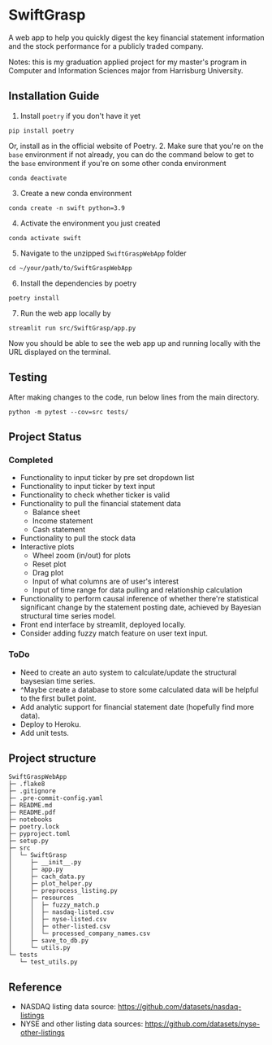 # SwiftGrasp

A web app to help you quickly digest the key financial statement information and the stock performance for a publicly traded company.

Notes: this is my graduation applied project for my master's program in Computer and Information Sciences major from Harrisburg University.

## Installation Guide
1. Install `poetry` if you don't have it yet
```
pip install poetry
```
Or, install as in the official website of Poetry.
2. Make sure that you're on the `base` environment if not already, you can do the command below to get to the `base` environment if you're on some other conda environment
```
conda deactivate
```
3. Create a new conda environment
```
conda create -n swift python=3.9
```
4. Activate the environment you just created
```
conda activate swift
```
5. Navigate to the unzipped `SwiftGraspWebApp` folder
```
cd ~/your/path/to/SwiftGraspWebApp
```
6. Install the dependencies by poetry
```
poetry install
```
7. Run the web app locally by
```
streamlit run src/SwiftGrasp/app.py
```

Now you should be able to see the web app up and running locally with the URL displayed on the terminal.

## Testing
After making changes to the code, run below lines from the main directory.
```
python -m pytest --cov=src tests/
```

## Project Status
### Completed
* Functionality to input ticker by pre set dropdown list
* Functionality to input ticker by text input
* Functionality to check whether ticker is valid
* Functionality to pull the financial statement data
  * Balance sheet
  * Income statement
  * Cash statement
* Functionality to pull the stock data
* Interactive plots
  * Wheel zoom (in/out) for plots
  * Reset plot
  * Drag plot
  * Input of what columns are of user's interest
  * Input of time range for data pulling and relationship calculation
* Functionality to perform causal inference of whether there're statistical significant change by the statement posting date, achieved by Bayesian structural time series model.
* Front end interface by streamlit, deployed locally.
* Consider adding fuzzy match feature on user text input.

### ToDo
* Need to create an auto system to calculate/update the structural baysesian time series.
* ^Maybe create a database to store some calculated data will be helpful to the first bullet point.
* Add analytic support for financial statement date (hopefully find more data).
* Deploy to Heroku.
* Add unit tests.

## Project structure

```
SwiftGraspWebApp
├─ .flake8
├─ .gitignore
├─ .pre-commit-config.yaml
├─ README.md
├─ README.pdf
├─ notebooks
├─ poetry.lock
├─ pyproject.toml
├─ setup.py
├─ src
│  └─ SwiftGrasp
│     ├─ __init__.py
│     ├─ app.py
│     ├─ cach_data.py
│     ├─ plot_helper.py
│     ├─ preprocess_listing.py
│     ├─ resources
│     │  ├─ fuzzy_match.p
│     │  ├─ nasdaq-listed.csv
│     │  ├─ nyse-listed.csv
│     │  ├─ other-listed.csv
│     │  └─ processed_company_names.csv
│     ├─ save_to_db.py
│     └─ utils.py
└─ tests
   └─ test_utils.py
```
## Reference
* NASDAQ listing data source: https://github.com/datasets/nasdaq-listings
* NYSE and other listing data sources: https://github.com/datasets/nyse-other-listings
